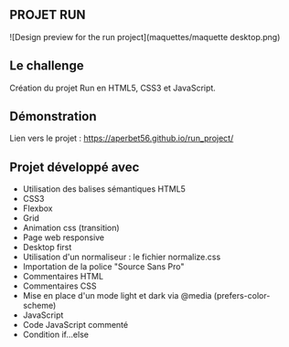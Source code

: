 ## PROJET RUN

![Design preview for the run project](maquettes/maquette desktop.png)

## Le challenge

Création du projet Run en HTML5, CSS3 et JavaScript.

## Démonstration

Lien vers le projet : https://aperbet56.github.io/run_project/

## Projet développé avec

- Utilisation des balises sémantiques HTML5
- CSS3
- Flexbox
- Grid
- Animation css (transition)
- Page web responsive
- Desktop first
- Utilisation d'un normaliseur : le fichier normalize.css
- Importation de la police "Source Sans Pro"
- Commentaires HTML
- Commentaires CSS
- Mise en place d'un mode light et dark via @media (prefers-color-scheme)
- JavaScript
- Code JavaScript commenté
- Condition if...else
